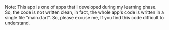 Note: This app is one of apps that I developed during my learning phase. So, the code is not written clean, in fact, the whole app's code is written in a single file "main.dart". So, please excuse me, If you find this code difficult to understand.
